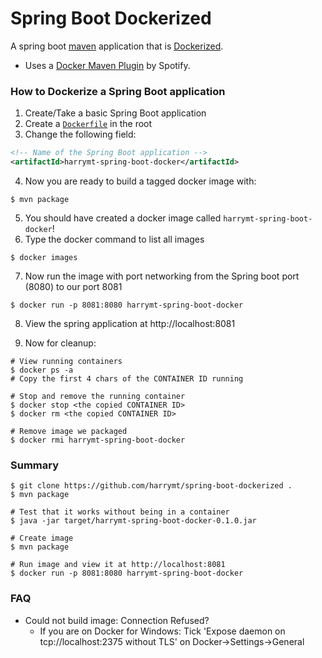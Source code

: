# Spring Boot Dockerized

A spring boot [maven](https://maven.apache.org/guides/getting-started/maven-in-five-minutes.html) application that is [Dockerized](https://docker.com/).

- Uses a [Docker Maven Plugin](https://github.com/spotify/dockerfile-maven) by Spotify.

### How to Dockerize a Spring Boot application

1. Create/Take a basic Spring Boot application
2. Create a [`Dockerfile`](Dockerfile) in the root
3. Change the following field:

```xml
<!-- Name of the Spring Boot application -->
<artifactId>harrymt-spring-boot-docker</artifactId>
```

4. Now you are ready to build a tagged docker image with:

```
$ mvn package
```

5. You should have created a docker image called `harrymt-spring-boot-docker`!
6. Type the docker command to list all images

```
$ docker images
```

7. Now run the image with port networking from the Spring boot port (8080) to our port 8081

```
$ docker run -p 8081:8080 harrymt-spring-boot-docker
```

8. View the spring application at http://localhost:8081

9. Now for cleanup:

```
# View running containers
$ docker ps -a
# Copy the first 4 chars of the CONTAINER ID running

# Stop and remove the running container
$ docker stop <the copied CONTAINER ID>
$ docker rm <the copied CONTAINER ID>

# Remove image we packaged
$ docker rmi harrymt-spring-boot-docker
```

### Summary

```
$ git clone https://github.com/harrymt/spring-boot-dockerized .
$ mvn package

# Test that it works without being in a container
$ java -jar target/harrymt-spring-boot-docker-0.1.0.jar

# Create image
$ mvn package

# Run image and view it at http://localhost:8081
$ docker run -p 8081:8080 harrymt-spring-boot-docker
```

### FAQ

- Could not build image: Connection Refused?
    - If you are on Docker for Windows: Tick 'Expose daemon on tcp://localhost:2375 without TLS' on Docker->Settings->General
